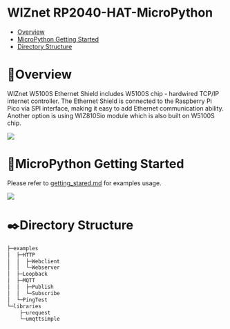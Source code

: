 # WIZnet RP2040-HAT-MicroPython

- [Overview](#overview)
- [MicroPython Getting Started](#start)
- [Directory Structure](#directory)



<a name="overview"></a>

# 📘Overview

WIZnet W5100S Ethernet Shield includes W5100S chip - hardwired TCP/IP internet controller. The Ethernet Shield is connected to the Raspberry Pi Pico via SPI interface, making it easy to add Ethernet communication ability. Another option is using WIZ810Sio module which is also built on W5100S chip.

![][link-wiznet_pico_]

<a name="start"></a>

# 🚀MicroPython Getting Started

Please refer to [getting_stared.md][link-getting_started] for examples usage. 

![][link-getting_image]

<a name='directory'></a>

# ✒️Directory Structure

``` bash
├─examples
│  ├─HTTP
│  │  ├─Webclient
│  │  └─Webserver
│  ├─Loopback
│  ├─MQTT
│  │  ├─Publish
│  │  └─Subscribe
│  └─PingTest
└─libraries
    ├─urequest
    └─umqttsimple
```







<!--
Link
-->

[link-wiznet_pico_]: https://github.com/Wiznet/RP2040-HAT-MicroPython/blob/main/images/START/WIZnet_PICO_.jpg
[link-getting_image]: https://github.com/Wiznet/RP2040-HAT-MicroPython/blob/main/images/START/MicroPython_Thonny.png
[link-getting_started]: https://github.com/Wiznet/RP2040-HAT-MicroPython/blob/main/Ethernet%20Example%20Getting%20Started%20%5BMicropython%5D.md
